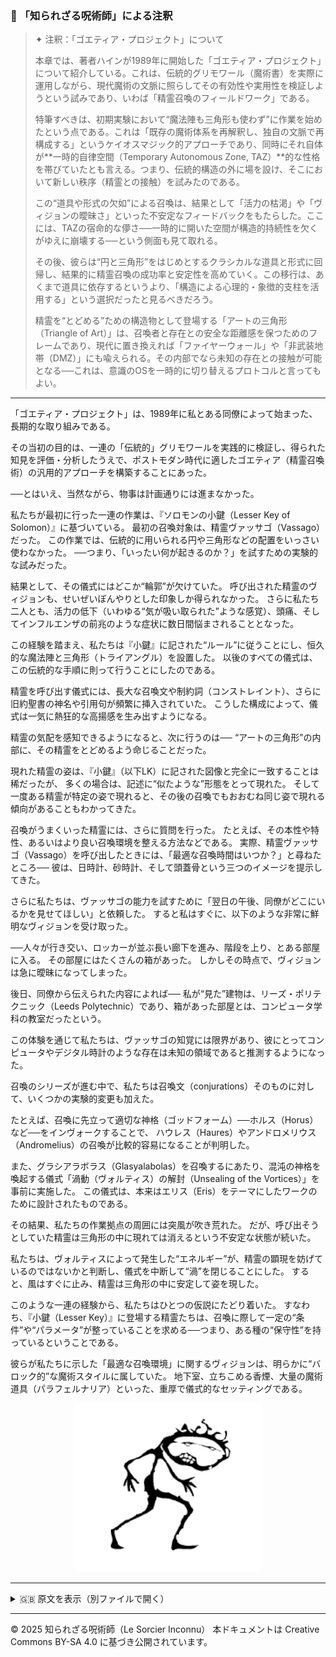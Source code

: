 ### 🐌 「知られざる呪術師」による注釈

>✦ 注釈：「ゴエティア・プロジェクト」について
>
>本章では、著者ハインが1989年に開始した「ゴエティア・プロジェクト」について紹介している。これは、伝統的グリモワール（魔術書）を実際に運用しながら、現代魔術の文脈に照らしてその有効性や実用性を検証しようという試みであり、いわば「精霊召喚のフィールドワーク」である。
>
>特筆すべきは、初期実験において“魔法陣も三角形も使わず”に作業を始めたという点である。これは「既存の魔術体系を再解釈し、独自の文脈で再構成する」というケイオスマジック的アプローチであり、同時にそれ自体が**一時的自律空間（Temporary Autonomous Zone, TAZ）**的な性格を帯びていたとも言える。つまり、伝統的構造の外に場を設け、そこにおいて新しい秩序（精霊との接触）を試みたのである。
>
>この“道具や形式の欠如”による召喚は、結果として「活力の枯渇」や「ヴィジョンの曖昧さ」といった不安定なフィードバックをもたらした。ここには、TAZの宿命的な儚さ──一時的に開いた空間が構造的持続性を欠くがゆえに崩壊する──という側面も見て取れる。
>
>その後、彼らは“円と三角形”をはじめとするクラシカルな道具と形式に回帰し、結果的に精霊召喚の成功率と安定性を高めていく。この移行は、あくまで道具に依存するというより、「構造による心理的・象徴的支柱を活用する」という選択だったと見るべきだろう。
>
>精霊を“とどめる”ための構造物として登場する「アートの三角形（Triangle of Art）」は、召喚者と存在との安全な距離感を保つためのフレームであり、現代に置き換えれば「ファイヤーウォール」や「非武装地帯（DMZ）」にも喩えられる。その内部でなら未知の存在との接触が可能となる──これは、意識のOSを一時的に切り替えるプロトコルと言ってもよい。

---

「ゴエティア・プロジェクト」は、1989年に私とある同僚によって始まった、長期的な取り組みである。

その当初の目的は、一連の「伝統的」グリモワールを実践的に検証し、得られた知見を評価・分析したうえで、ポストモダン時代に適したゴエティア（精霊召喚術）の汎用的アプローチを構築することにあった。

──とはいえ、当然ながら、物事は計画通りには進まなかった。

私たちが最初に行った一連の作業は、『ソロモンの小鍵（Lesser Key of Solomon）』に基づいている。
最初の召喚対象は、精霊ヴァッサゴ（Vassago）だった。
この作業では、伝統的に用いられる円や三角形などの配置をいっさい使わなかった。
──つまり、「いったい何が起きるのか？」を試すための実験的な試みだった。

結果として、その儀式にはどこか“輪郭”が欠けていた。
呼び出された精霊のヴィジョンも、せいぜいぼんやりとした印象しか得られなかった。
さらに私たち二人とも、活力の低下（いわゆる“気が吸い取られた”ような感覚）、頭痛、そしてインフルエンザの前兆のような症状に数日間悩まされることとなった。

この経験を踏まえ、私たちは『小鍵』に記された“ルール”に従うことにし、恒久的な魔法陣と三角形（トライアングル）を設置した。
以後のすべての儀式は、この伝統的な手順に則って行うことにしたのである。

精霊を呼び出す儀式には、長大な召喚文や制約詞（コンストレイント）、さらに旧約聖書の神名や引用句が頻繁に挿入されていた。
こうした構成によって、儀式は一気に熱狂的な高揚感を生み出すようになる。

精霊の気配を感知できるようになると、次に行うのは──
“アートの三角形”の内部に、その精霊をとどめるよう命じることだった。

現れた精霊の姿は、『小鍵』（以下LK）に記された図像と完全に一致することは稀だったが、
多くの場合は、記述に“似たような”形態をとって現れた。
そして一度ある精霊が特定の姿で現れると、その後の召喚でもおおむね同じ姿で現れる傾向があることもわかってきた。

召喚がうまくいった精霊には、さらに質問を行った。
たとえば、その本性や特性、あるいはより良い召喚環境を整える方法などである。
実際、精霊ヴァッサゴ（Vassago）を呼び出したときには、「最適な召喚時間はいつか？」と尋ねたところ──
彼は、日時計、砂時計、そして頭蓋骨という三つのイメージを提示してきた。

さらに私たちは、ヴァッサゴの能力を試すために「翌日の午後、同僚がどこにいるかを見せてほしい」と依頼した。
すると私はすぐに、以下のような非常に鮮明なヴィジョンを受け取った。

──人々が行き交い、ロッカーが並ぶ長い廊下を進み、階段を上り、とある部屋に入る。
その部屋にはたくさんの箱があった。
しかしその時点で、ヴィジョンは急に曖昧になってしまった。

後日、同僚から伝えられた内容によれば──
私が“見た”建物は、リーズ・ポリテクニック（Leeds Polytechnic）であり、箱があった部屋とは、コンピュータ学科の教室だったという。

この体験を通じて私たちは、ヴァッサゴの知覚には限界があり、彼にとってコンピュータやデジタル時計のような存在は未知の領域であると推測するようになった。

召喚のシリーズが進む中で、私たちは召喚文（conjurations）そのものに対して、いくつかの実験的変更も加えた。

たとえば、召喚に先立って適切な神格（ゴッドフォーム）──ホルス（Horus）など──をインヴォークすることで、
ハウレス（Haures）やアンドロメリウス（Andromelius）の召喚が比較的容易になることが判明した。

また、グラシアラボラス（Glasyalabolas）を召喚するにあたり、混沌の神格を喚起する儀式「渦動（ヴォルティス）の解封（Unsealing of the Vortices）」を事前に実施した。
この儀式は、本来はエリス（Eris）をテーマにしたワークのために設計されたものである。

その結果、私たちの作業拠点の周囲には突風が吹き荒れた。
だが、呼び出そうとしていた精霊は三角形の中に現れては消えるという不安定な状態が続いた。

私たちは、ヴォルティスによって発生した“エネルギー”が、精霊の顕現を妨げているのではないかと判断し、儀式を中断して“渦”を閉じることにした。
すると、風はすぐに止み、精霊は三角形の中に安定して姿を現した。

このような一連の経験から、私たちはひとつの仮説にたどり着いた。
すなわち、『小鍵（Lesser Key）』に登場する精霊たちは、召喚に際して一定の“条件”や“パラメータ”が整っていることを求める──つまり、ある種の“保守性”を持っているということである。

彼らが私たちに示した「最適な召喚環境」に関するヴィジョンは、明らかに“バロック的”な魔術スタイルに属していた。
地下室、立ちこめる香煙、大量の魔術道具（パラフェルナリア）といった、重厚で儀式的なセッティングである。

<div align="center">
  <img src="hine_evocation_pic_001.png" width="300">
</div>

---

<details>
<summary>🇬🇧 原文を表示（別ファイルで開く）</summary>

🔗 [原文を読む 06_goetia_project_en.md](06_goetia_project_en.md)

</details>

---

© 2025 知られざる呪術師（Le Sorcier Inconnu）
本ドキュメントは Creative Commons BY-SA 4.0 に基づき公開されています。
